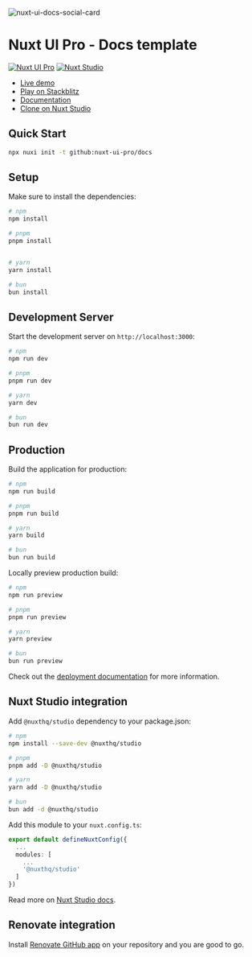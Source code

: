 ![nuxt-ui-docs-social-card](https://github.com/nuxt-ui-pro/docs/assets/739984/f64e13d9-9ae0-4e03-bf7f-6be4c36cd9ba)

# Nuxt UI Pro - Docs template

[![Nuxt UI Pro](https://img.shields.io/badge/Made%20with-Nuxt%20UI%20Pro-00DC82?logo=nuxt.js&labelColor=020420)](https://ui.nuxt.com/pro)
[![Nuxt Studio](https://img.shields.io/badge/Open%20in%20Nuxt%20Studio-18181B?&logo=nuxt.js&logoColor=3BB5EC)](https://nuxt.studio/themes/docs)

- [Live demo](https://docs-template.nuxt.dev/)
- [Play on Stackblitz](https://stackblitz.com/github/nuxt-ui-pro/docs)
- [Documentation](https://ui.nuxt.com/pro/getting-started)
- [Clone on Nuxt Studio](https://nuxt.studio/themes/docs)

## Quick Start

```bash [Terminal]
npx nuxi init -t github:nuxt-ui-pro/docs
```

## Setup

Make sure to install the dependencies:

```bash
# npm
npm install

# pnpm
pnpm install


# yarn
yarn install

# bun
bun install
```

## Development Server

Start the development server on `http://localhost:3000`:

```bash
# npm
npm run dev

# pnpm
pnpm run dev

# yarn
yarn dev

# bun
bun run dev
```

## Production

Build the application for production:

```bash
# npm
npm run build

# pnpm
pnpm run build

# yarn
yarn build

# bun
bun run build
```

Locally preview production build:

```bash
# npm
npm run preview

# pnpm
pnpm run preview

# yarn
yarn preview

# bun
bun run preview
```

Check out the [deployment documentation](https://nuxt.com/docs/getting-started/deployment) for more information.

## Nuxt Studio integration

Add `@nuxthq/studio` dependency to your package.json:

```bash
# npm
npm install --save-dev @nuxthq/studio

# pnpm
pnpm add -D @nuxthq/studio

# yarn
yarn add -D @nuxthq/studio

# bun
bun add -d @nuxthq/studio
```

Add this module to your `nuxt.config.ts`:

```ts
export default defineNuxtConfig({
  ...
  modules: [
    ...
    '@nuxthq/studio'
  ]
})
```

Read more on [Nuxt Studio docs](https://nuxt.studio/docs/get-started/setup).

## Renovate integration

Install [Renovate GitHub app](https://github.com/apps/renovate/installations/select_target) on your repository and you are good to go.
